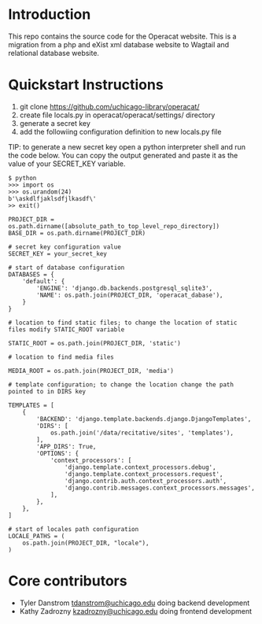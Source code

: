 Introduction
============

This repo contains the source code for the Operacat website. This is a migration from a php and eXist xml database website to Wagtail and relational database website. 

Quickstart Instructions
=======================

1. git clone https://github.com/uchicago-library/operacat/
2. create file locals.py in operacat/operacat/settings/ directory
3. generate a secret key
4. add the followiing configuration definition to new locals.py file

TIP: to generate a new secret key open a python interpreter shell and run the code below. You can copy the output generated and paste it as the value of your SECRET_KEY variable.

```
$ python
>>> import os
>>> os.urandom(24)
b'\askdlfjaklsdfjlkasdf\'
>> exit()
```

```
PROJECT_DIR = os.path.dirname([absolute_path_to_top_level_repo_directory])
BASE_DIR = os.path.dirname(PROJECT_DIR)

# secret key configuration value
SECRET_KEY = your_secret_key

# start of database configuration
DATABASES = {
    'default': {
        'ENGINE': 'django.db.backends.postgresql_sqlite3',
        'NAME': os.path.join(PROJECT_DIR, 'operacat_dabase'),
    }
}

# location to find static files; to change the location of static files modify STATIC_ROOT variable

STATIC_ROOT = os.path.join(PROJECT_DIR, 'static')

# location to find media files

MEDIA_ROOT = os.path.join(PROJECT_DIR, 'media')

# template configuration; to change the location change the path pointed to in DIRS key

TEMPLATES = [
    {
        'BACKEND': 'django.template.backends.django.DjangoTemplates',
        'DIRS': [
            os.path.join('/data/recitative/sites', 'templates'),
        ],
        'APP_DIRS': True,
        'OPTIONS': {
            'context_processors': [
                'django.template.context_processors.debug',
                'django.template.context_processors.request',
                'django.contrib.auth.context_processors.auth',
                'django.contrib.messages.context_processors.messages',
            ],
        },
    },
]

# start of locales path configuration
LOCALE_PATHS = (
    os.path.join(PROJECT_DIR, "locale"),
)
```

Core contributors
=================

- Tyler Danstrom <tdanstrom@uchicago.edu> doing backend development
- Kathy Zadrozny <kzadrozny@uchicago.edu> doing frontend development
